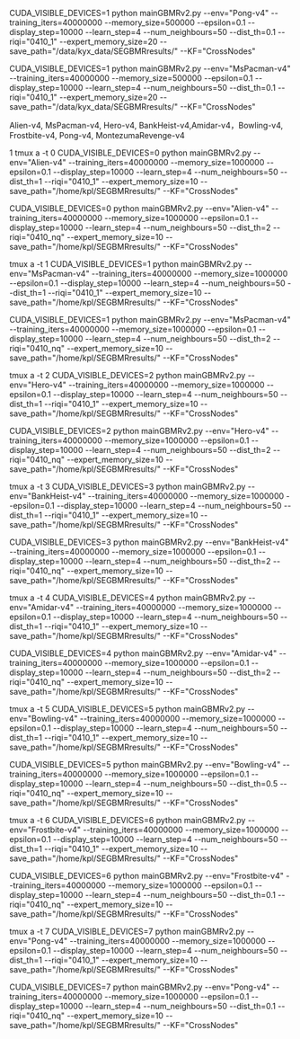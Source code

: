 CUDA_VISIBLE_DEVICES=1 python mainGBMRv2.py --env="Pong-v4" --training_iters=40000000 --memory_size=500000 --epsilon=0.1 --display_step=10000 --learn_step=4 --num_neighbours=50 --dist_th=0.1 --riqi="0410_1" --expert_memory_size=20 --save_path="/data/kyx_data/SEGBMRresults/" --KF="CrossNodes"

CUDA_VISIBLE_DEVICES=1 python mainGBMRv2.py --env="MsPacman-v4" --training_iters=40000000 --memory_size=500000 --epsilon=0.1 --display_step=10000 --learn_step=4 --num_neighbours=50 --dist_th=0.1 --riqi="0410_1" --expert_memory_size=20 --save_path="/data/kyx_data/SEGBMRresults/" --KF="CrossNodes"

Alien-v4, MsPacman-v4, Hero-v4, BankHeist-v4,Amidar-v4，Bowling-v4, Frostbite-v4, Pong-v4, MontezumaRevenge-v4

1 tmux a -t 0
CUDA_VISIBLE_DEVICES=0 python mainGBMRv2.py --env="Alien-v4" --training_iters=40000000 --memory_size=1000000 --epsilon=0.1 --display_step=10000 --learn_step=4 --num_neighbours=50 --dist_th=1 --riqi="0410_1" --expert_memory_size=10 --save_path="/home/kpl/SEGBMRresults/" --KF="CrossNodes"

CUDA_VISIBLE_DEVICES=0 python mainGBMRv2.py --env="Alien-v4" --training_iters=40000000 --memory_size=1000000 --epsilon=0.1 --display_step=10000 --learn_step=4 --num_neighbours=50 --dist_th=2 --riqi="0410_nq" --expert_memory_size=10 --save_path="/home/kpl/SEGBMRresults/" --KF="CrossNodes"

tmux a -t 1
CUDA_VISIBLE_DEVICES=1 python mainGBMRv2.py --env="MsPacman-v4" --training_iters=40000000 --memory_size=1000000 --epsilon=0.1 --display_step=10000 --learn_step=4 --num_neighbours=50 --dist_th=1 --riqi="0410_1" --expert_memory_size=10 --save_path="/home/kpl/SEGBMRresults/" --KF="CrossNodes"

CUDA_VISIBLE_DEVICES=1 python mainGBMRv2.py --env="MsPacman-v4" --training_iters=40000000 --memory_size=1000000 --epsilon=0.1 --display_step=10000 --learn_step=4 --num_neighbours=50 --dist_th=2 --riqi="0410_nq" --expert_memory_size=10 --save_path="/home/kpl/SEGBMRresults/" --KF="CrossNodes"

tmux a -t 2
CUDA_VISIBLE_DEVICES=2 python mainGBMRv2.py --env="Hero-v4" --training_iters=40000000 --memory_size=1000000 --epsilon=0.1 --display_step=10000 --learn_step=4 --num_neighbours=50 --dist_th=1 --riqi="0410_1" --expert_memory_size=10 --save_path="/home/kpl/SEGBMRresults/" --KF="CrossNodes"

CUDA_VISIBLE_DEVICES=2 python mainGBMRv2.py --env="Hero-v4" --training_iters=40000000 --memory_size=1000000 --epsilon=0.1 --display_step=10000 --learn_step=4 --num_neighbours=50 --dist_th=2 --riqi="0410_nq" --expert_memory_size=10 --save_path="/home/kpl/SEGBMRresults/" --KF="CrossNodes"

tmux a -t 3
CUDA_VISIBLE_DEVICES=3 python mainGBMRv2.py --env="BankHeist-v4" --training_iters=40000000 --memory_size=1000000 --epsilon=0.1 --display_step=10000 --learn_step=4 --num_neighbours=50 --dist_th=1 --riqi="0410_1" --expert_memory_size=10 --save_path="/home/kpl/SEGBMRresults/" --KF="CrossNodes"


CUDA_VISIBLE_DEVICES=3 python mainGBMRv2.py --env="BankHeist-v4" --training_iters=40000000 --memory_size=1000000 --epsilon=0.1 --display_step=10000 --learn_step=4 --num_neighbours=50 --dist_th=2 --riqi="0410_nq" --expert_memory_size=10 --save_path="/home/kpl/SEGBMRresults/" --KF="CrossNodes"

tmux a -t 4
CUDA_VISIBLE_DEVICES=4 python mainGBMRv2.py --env="Amidar-v4" --training_iters=40000000 --memory_size=1000000 --epsilon=0.1 --display_step=10000 --learn_step=4 --num_neighbours=50 --dist_th=1 --riqi="0410_1" --expert_memory_size=10 --save_path="/home/kpl/SEGBMRresults/" --KF="CrossNodes"

CUDA_VISIBLE_DEVICES=4 python mainGBMRv2.py --env="Amidar-v4" --training_iters=40000000 --memory_size=1000000 --epsilon=0.1 --display_step=10000 --learn_step=4 --num_neighbours=50 --dist_th=2 --riqi="0410_nq" --expert_memory_size=10 --save_path="/home/kpl/SEGBMRresults/" --KF="CrossNodes"

tmux a -t 5
CUDA_VISIBLE_DEVICES=5 python mainGBMRv2.py --env="Bowling-v4" --training_iters=40000000 --memory_size=1000000 --epsilon=0.1 --display_step=10000 --learn_step=4 --num_neighbours=50 --dist_th=1 --riqi="0410_1" --expert_memory_size=10 --save_path="/home/kpl/SEGBMRresults/" --KF="CrossNodes"

CUDA_VISIBLE_DEVICES=5 python mainGBMRv2.py --env="Bowling-v4" --training_iters=40000000 --memory_size=1000000 --epsilon=0.1 --display_step=10000 --learn_step=4 --num_neighbours=50 --dist_th=0.5 --riqi="0410_nq" --expert_memory_size=10 --save_path="/home/kpl/SEGBMRresults/" --KF="CrossNodes"

tmux a -t 6
CUDA_VISIBLE_DEVICES=6 python mainGBMRv2.py --env="Frostbite-v4" --training_iters=40000000 --memory_size=1000000 --epsilon=0.1 --display_step=10000 --learn_step=4 --num_neighbours=50 --dist_th=1 --riqi="0410_1" --expert_memory_size=10 --save_path="/home/kpl/SEGBMRresults/" --KF="CrossNodes"

CUDA_VISIBLE_DEVICES=6 python mainGBMRv2.py --env="Frostbite-v4" --training_iters=40000000 --memory_size=1000000 --epsilon=0.1 --display_step=10000 --learn_step=4 --num_neighbours=50 --dist_th=0.1 --riqi="0410_nq" --expert_memory_size=10 --save_path="/home/kpl/SEGBMRresults/" --KF="CrossNodes"

tmux a -t 7
CUDA_VISIBLE_DEVICES=7 python mainGBMRv2.py --env="Pong-v4" --training_iters=40000000 --memory_size=1000000 --epsilon=0.1 --display_step=10000 --learn_step=4 --num_neighbours=50 --dist_th=1 --riqi="0410_1" --expert_memory_size=10 --save_path="/home/kpl/SEGBMRresults/" --KF="CrossNodes"

CUDA_VISIBLE_DEVICES=7 python mainGBMRv2.py --env="Pong-v4" --training_iters=40000000 --memory_size=1000000 --epsilon=0.1 --display_step=10000 --learn_step=4 --num_neighbours=50 --dist_th=0.1 --riqi="0410_nq" --expert_memory_size=10 --save_path="/home/kpl/SEGBMRresults/" --KF="CrossNodes"

<!-- tmux a -t 8
CUDA_VISIBLE_DEVICES=0 python mainGBMRv2.py --env="MontezumaRevenge-v4" --training_iters=40000000 --memory_size=1000000 --epsilon=0.1 --display_step=10000 --learn_step=4 --num_neighbours=50 --dist_th=2 --riqi="0410_nq" --expert_memory_size=10 --save_path="/home/kpl/SEGBMRresults/" --KF="CrossNodes" -->